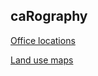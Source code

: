 ## caRography

[Office locations](https://hydroninjas.github.io/offices)

[Land use maps](https://hydroninjas.github.io/land_use)
